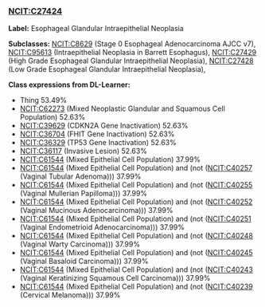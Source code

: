 
### [NCIT:C27424](http://purl.obolibrary.org/obo/NCIT_C27424)
**Label:** Esophageal Glandular Intraepithelial Neoplasia

**Subclasses:** [NCIT:C8629](http://purl.obolibrary.org/obo/NCIT_C8629) (Stage 0 Esophageal Adenocarcinoma AJCC v7), [NCIT:C95613](http://purl.obolibrary.org/obo/NCIT_C95613) (Intraepithelial Neoplasia in Barrett Esophagus), [NCIT:C27429](http://purl.obolibrary.org/obo/NCIT_C27429) (High Grade Esophageal Glandular Intraepithelial Neoplasia), [NCIT:C27428](http://purl.obolibrary.org/obo/NCIT_C27428) (Low Grade Esophageal Glandular Intraepithelial Neoplasia), 

**Class expressions from DL-Learner:**

- Thing 53.49%
- [NCIT:C62273](http://purl.obolibrary.org/obo/NCIT_C62273) (Mixed Neoplastic Glandular and Squamous Cell Population) 52.63%
- [NCIT:C39629](http://purl.obolibrary.org/obo/NCIT_C39629) (CDKN2A Gene Inactivation) 52.63%
- [NCIT:C36704](http://purl.obolibrary.org/obo/NCIT_C36704) (FHIT Gene Inactivation) 52.63%
- [NCIT:C36329](http://purl.obolibrary.org/obo/NCIT_C36329) (TP53 Gene Inactivation) 52.63%
- [NCIT:C36117](http://purl.obolibrary.org/obo/NCIT_C36117) (Invasive Lesion) 52.63%
- [NCIT:C61544](http://purl.obolibrary.org/obo/NCIT_C61544) (Mixed Epithelial Cell Population) 37.99%
- [NCIT:C61544](http://purl.obolibrary.org/obo/NCIT_C61544) (Mixed Epithelial Cell Population) and (not ([NCIT:C40257](http://purl.obolibrary.org/obo/NCIT_C40257) (Vaginal Tubular Adenoma))) 37.99%
- [NCIT:C61544](http://purl.obolibrary.org/obo/NCIT_C61544) (Mixed Epithelial Cell Population) and (not ([NCIT:C40255](http://purl.obolibrary.org/obo/NCIT_C40255) (Vaginal Mullerian Papilloma))) 37.99%
- [NCIT:C61544](http://purl.obolibrary.org/obo/NCIT_C61544) (Mixed Epithelial Cell Population) and (not ([NCIT:C40252](http://purl.obolibrary.org/obo/NCIT_C40252) (Vaginal Mucinous Adenocarcinoma))) 37.99%
- [NCIT:C61544](http://purl.obolibrary.org/obo/NCIT_C61544) (Mixed Epithelial Cell Population) and (not ([NCIT:C40251](http://purl.obolibrary.org/obo/NCIT_C40251) (Vaginal Endometrioid Adenocarcinoma))) 37.99%
- [NCIT:C61544](http://purl.obolibrary.org/obo/NCIT_C61544) (Mixed Epithelial Cell Population) and (not ([NCIT:C40248](http://purl.obolibrary.org/obo/NCIT_C40248) (Vaginal Warty Carcinoma))) 37.99%
- [NCIT:C61544](http://purl.obolibrary.org/obo/NCIT_C61544) (Mixed Epithelial Cell Population) and (not ([NCIT:C40245](http://purl.obolibrary.org/obo/NCIT_C40245) (Vaginal Basaloid Carcinoma))) 37.99%
- [NCIT:C61544](http://purl.obolibrary.org/obo/NCIT_C61544) (Mixed Epithelial Cell Population) and (not ([NCIT:C40243](http://purl.obolibrary.org/obo/NCIT_C40243) (Vaginal Keratinizing Squamous Cell Carcinoma))) 37.99%
- [NCIT:C61544](http://purl.obolibrary.org/obo/NCIT_C61544) (Mixed Epithelial Cell Population) and (not ([NCIT:C40239](http://purl.obolibrary.org/obo/NCIT_C40239) (Cervical Melanoma))) 37.99%


